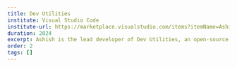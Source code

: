 ```yaml
---
title: Dev Utilities
institute: Visual Studio Code
institute-url: https://marketplace.visualstudio.com/items?itemName=AshishPawar.dev-utilities
duration: 2024
excerpt: Ashish is the lead developer of Dev Utilities, an open-source VS Code extension that enhances development workflows by providing a variety of utilities directly within the code editor, all while ensuring data privacy with local processing.
order: 2
tags: []
---
```

